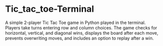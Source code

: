 # Tic_tac_toe-Terminal
A simple 2-player Tic Tac Toe game in Python played in the terminal. Players take turns entering row and column choices. The game checks for horizontal, vertical, and diagonal wins, displays the board after each move, prevents overwriting moves, and includes an option to replay after a win.
